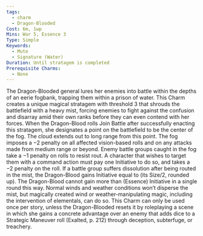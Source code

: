 ```yaml
---
tags:
  - charm
  - Dragon-Blooded
Cost: 6m, 1wp
Mins: War 5, Essence 3
Type: Simple
Keywords:
  - Mute
  - Signature (Water)
Duration: Until stratagem is completed
Prerequisite Charms:
  - None
---
```

The Dragon-Blooded general lures her enemies into battle within the depths of an eerie fogbank, trapping them within a prison of water. This Charm creates a unique magical stratagem with threshold 3 that shrouds the battlefield with a heavy mist, forcing enemies to fight against the confusion and disarray amid their own ranks before they can even contend with her forces. When the Dragon-Blood rolls Join Battle after successfully enacting this stratagem, she designates a point on the battlefield to be the center of the fog. The cloud extends out to long range from this point. The fog imposes a −2 penalty on all affected vision-based rolls and on any attacks made from medium range or beyond. Enemy battle groups caught in the fog take a −1 penalty on rolls to resist rout. A character that wishes to target them with a command action must pay one Initiative to do so, and takes a −2 penalty on the roll. If a battle group suffers dissolution after being routed in the mist, the Dragon-Blood gains Initiative equal to (its Size/2, rounded up). The Dragon-Blood cannot gain more than (Essence) Initiative in a single round this way. Normal winds and weather conditions won’t disperse the mist, but magically created wind or weather-manipulating magic, including the intervention of elementals, can do so. This Charm can only be used once per story, unless the Dragon-Blooded resets it by roleplaying a scene in which she gains a concrete advantage over an enemy that adds dice to a Strategic Maneuver roll (Exalted, p. 212) through deception, subterfuge, or treachery.